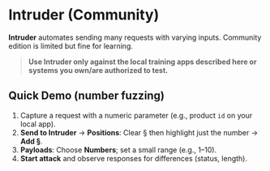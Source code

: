 # Intruder (Community)

**Intruder** automates sending many requests with varying inputs. Community edition is limited but fine for learning.

> **Use Intruder only against the local training apps described here or systems you own/are authorized to test.**

## Quick Demo (number fuzzing)
1. Capture a request with a numeric parameter (e.g., product `id` on your local app).
2. **Send to Intruder** → **Positions**: Clear § then highlight just the number → **Add §**.
3. **Payloads**: Choose **Numbers**; set a small range (e.g., 1–10).
4. **Start attack** and observe responses for differences (status, length).